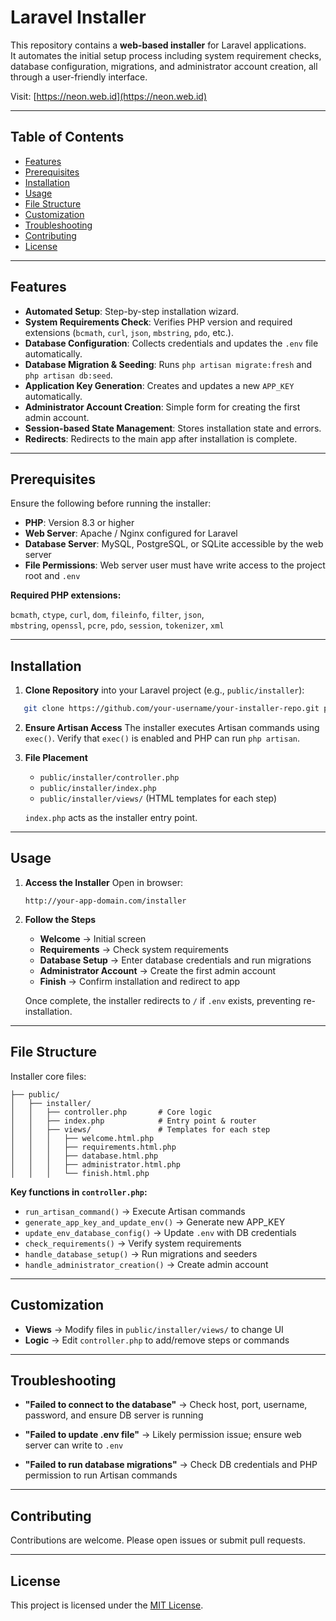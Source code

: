 # Laravel Installer

This repository contains a **web-based installer** for Laravel applications.  
It automates the initial setup process including system requirement checks, database configuration, migrations, and administrator account creation, all through a user-friendly interface.

Visit: [https://neon.web.id](https://neon.web.id)

---

## Table of Contents

- [Features](#features)
- [Prerequisites](#prerequisites)
- [Installation](#installation)
- [Usage](#usage)
- [File Structure](#file-structure)
- [Customization](#customization)
- [Troubleshooting](#troubleshooting)
- [Contributing](#contributing)
- [License](#license)

---

## Features

- **Automated Setup**: Step-by-step installation wizard.  
- **System Requirements Check**: Verifies PHP version and required extensions (`bcmath`, `curl`, `json`, `mbstring`, `pdo`, etc.).  
- **Database Configuration**: Collects credentials and updates the `.env` file automatically.  
- **Database Migration & Seeding**: Runs `php artisan migrate:fresh` and `php artisan db:seed`.  
- **Application Key Generation**: Creates and updates a new `APP_KEY` automatically.  
- **Administrator Account Creation**: Simple form for creating the first admin account.  
- **Session-based State Management**: Stores installation state and errors.  
- **Redirects**: Redirects to the main app after installation is complete.  

---

## Prerequisites

Ensure the following before running the installer:

- **PHP**: Version 8.3 or higher  
- **Web Server**: Apache / Nginx configured for Laravel  
- **Database Server**: MySQL, PostgreSQL, or SQLite accessible by the web server  
- **File Permissions**: Web server user must have write access to the project root and `.env`  

**Required PHP extensions:**

`bcmath`, `ctype`, `curl`, `dom`, `fileinfo`, `filter`, `json`,  
`mbstring`, `openssl`, `pcre`, `pdo`, `session`, `tokenizer`, `xml`

---

## Installation

1. **Clone Repository** into your Laravel project (e.g., `public/installer`):

```bash
   git clone https://github.com/your-username/your-installer-repo.git public/installer
````

2. **Ensure Artisan Access**
   The installer executes Artisan commands using `exec()`.
   Verify that `exec()` is enabled and PHP can run `php artisan`.

3. **File Placement**

   * `public/installer/controller.php`
   * `public/installer/index.php`
   * `public/installer/views/` (HTML templates for each step)

   `index.php` acts as the installer entry point.

---

## Usage

1. **Access the Installer**
   Open in browser:

   ```
   http://your-app-domain.com/installer
   ```

2. **Follow the Steps**

   * **Welcome** → Initial screen
   * **Requirements** → Check system requirements
   * **Database Setup** → Enter database credentials and run migrations
   * **Administrator Account** → Create the first admin account
   * **Finish** → Confirm installation and redirect to app

   Once complete, the installer redirects to `/` if `.env` exists, preventing re-installation.

---

## File Structure

Installer core files:

```
├── public/
│   ├── installer/
│   │   ├── controller.php       # Core logic
│   │   ├── index.php            # Entry point & router
│   │   ├── views/               # Templates for each step
│   │   │   ├── welcome.html.php
│   │   │   ├── requirements.html.php
│   │   │   ├── database.html.php
│   │   │   ├── administrator.html.php
│   │   │   └── finish.html.php
```

**Key functions in `controller.php`:**

* `run_artisan_command()` → Execute Artisan commands
* `generate_app_key_and_update_env()` → Generate new APP\_KEY
* `update_env_database_config()` → Update `.env` with DB credentials
* `check_requirements()` → Verify system requirements
* `handle_database_setup()` → Run migrations and seeders
* `handle_administrator_creation()` → Create admin account

---

## Customization

* **Views** → Modify files in `public/installer/views/` to change UI
* **Logic** → Edit `controller.php` to add/remove steps or commands

---

## Troubleshooting

* **"Failed to connect to the database"**
  → Check host, port, username, password, and ensure DB server is running

* **"Failed to update .env file"**
  → Likely permission issue; ensure web server can write to `.env`

* **"Failed to run database migrations"**
  → Check DB credentials and PHP permission to run Artisan commands

---

## Contributing

Contributions are welcome. Please open issues or submit pull requests.

---

## License

This project is licensed under the [MIT License](https://opensource.org/licenses/MIT).

